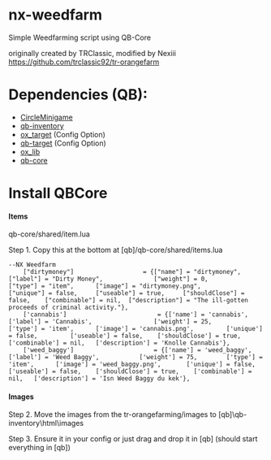 # nx-weedfarm
Simple Weedfarming script using QB-Core

originally created by TRClassic, modified by Nexiii
https://github.com/trclassic92/tr-orangefarm

# Dependencies (QB):
- [CircleMinigame](https://github.com/trclassic92/CircleMinigame)
- [qb-inventory](https://github.com/qbcore-framework/qb-inventory)
- [ox_target](https://github.com/overextended/ox_target) (Config Option)
- [qb-target](https://github.com/qbcore-framework/qb-target) (Config Option)
- [ox_lib](https://github.com/overextended/ox_lib)
- [qb-core](https://github.com/qbcore-framework/qb-core)


# Install QBCore
#### Items

qb-core/shared/item.lua

Step 1. Copy this at the bottom at [qb]/qb-core/shared/items.lua
```
--NX Weedfarm
	["dirtymoney"]                   = {["name"] = "dirtymoney",                    ["label"] = "Dirty Money",              ["weight"] = 0,         ["type"] = "item",      ["image"] = "dirtymoney.png",           ["unique"] = false,		["useable"] = true,     ["shouldClose"] = false,    ["combinable"] = nil,  ["description"] = "The ill-gotten proceeds of criminal activity."},
	['cannabis'] 						 = {['name'] = 'cannabis', 						['label'] = 'Cannabis', 				['weight'] = 25, 		['type'] = 'item', 		['image'] = 'cannabis.png', 		['unique'] = false, 		['useable'] = false, 	['shouldClose'] = true,	   ['combinable'] = nil,   ['description'] = 'Knolle Cannabis'},
	['weed_baggy'] 			 	        = {['name'] = 'weed_baggy', 					['label'] = 'Weed Baggy', 			['weight'] = 75, 		['type'] = 'item', 		['image'] = 'weed_baggy.png', 		['unique'] = false, 		['useable'] = false, 	['shouldClose'] = true,	   ['combinable'] = nil,   ['description'] = 'Isn Weed Baggy du kek'},

```
#### Images

Step 2. Move the images from the tr-orangefarming/images to [qb]\qb-inventory\html\images

Step 3. Ensure it in your config or just drag and drop it in [qb] (should start everything in [qb])
